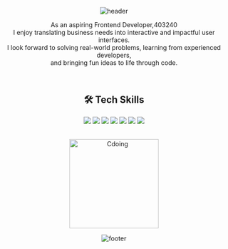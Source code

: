 
<div align=center>

![header](https://capsule-render.vercel.app/api?type=waving&color=gradient&customColorList=18&height=250&section=header&text=Hi,%20I'm%20Hyojin&fontSize=80&fontColor=524152)

As an aspiring Frontend Developer,403240
<br>
I enjoy translating business needs into interactive and impactful user interfaces.
<br>
I look forward to solving real-world problems, learning from experienced developers, 
<br>
and bringing fun ideas to life through code.

<br>

 ## <strong>🛠️ Tech Skills</strong>
<img src="https://img.shields.io/badge/HTML-E34F26?style=for-the-badge&logo=HTML5&logoColor=white"> <img src="https://img.shields.io/badge/CSS-1572B6?style=for-the-badge&logo=CSS3&logoColor=white"> <img src="https://img.shields.io/badge/JavaScript-F7DF1E?style=for-the-badge&logo=JavaScript&logoColor=white"> <img src="https://img.shields.io/badge/TypeScript-3178C6?style=for-the-badge&logo=TypeScript&logoColor=white"> <img src="https://img.shields.io/badge/React-61DAFB?style=for-the-badge&logo=React&logoColor=white"> <img src="https://img.shields.io/badge/Redux-764ABC?style=for-the-badge&logo=Redux&logoColor=white"> <img src="https://img.shields.io/badge/styledcomponents-DB7093?style=for-the-badge&logo=styledcomponents&logoColor=white">

<br>

<div>
<img alt="Cdoing" width="200" src="https://res.cloudinary.com/practicaldev/image/fetch/s--jbblUf9N--/c_limit%2Cf_auto%2Cfl_progressive%2Cq_66%2Cw_880/https://dev-to-uploads.s3.amazonaws.com/uploads/articles/twxlvixc93j8vmm4zp53.gif">
</div>

![footer](https://capsule-render.vercel.app/api?type=waving&color=gradient&customColorList=15&height=120&section=footer)

</div>
